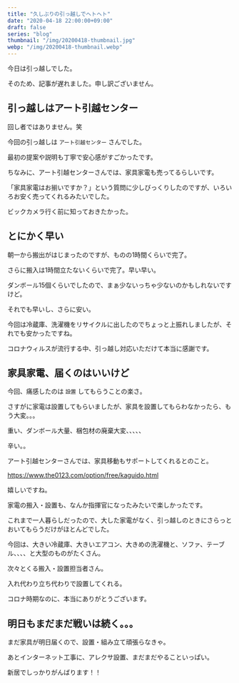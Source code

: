 ```yaml
---
title: "久しぶりの引っ越しでヘトヘト"
date: "2020-04-18 22:00:00+09:00"
draft: false
series: "blog"
thumbnail: "/img/20200418-thumbnail.jpg"
webp: "/img/20200418-thumbnail.webp"
---
```


今日は引っ越しでした。

そのため、記事が遅れました。申し訳ございません。

## 引っ越しはアート引越センター

回し者ではありません。笑

今回の引っ越しは `アート引越センター` さんでした。

最初の提案や説明も丁寧で安心感がすごかったです。

ちなみに、アート引越センターさんでは、家具家電も売ってるらしいです。

「家具家電はお揃いですか？」という質問に少しびっくりしたのですが、いろいろお安く売ってくれるみたいでした。

ビックカメラ行く前に知っておきたかった。

## とにかく早い

朝一から搬出がはじまったのですが、ものの1時間くらいで完了。

さらに搬入は1時間立たないくらいで完了。早い早い。

ダンボール15個くらいでしたので、まぁ少ないっちゃ少ないのかもしれないですけど。

それでも早いし、さらに安い。

今回は冷蔵庫、洗濯機をリサイクルに出したのでちょっと上振れしましたが、それでも安かったですね。

コロナウィルスが流行する中、引っ越し対応いただけて本当に感謝です。

## 家具家電、届くのはいいけど

今回、痛感したのは `設置` してもらうことの楽さ。

さすがに家電は設置してもらいましたが、家具を設置してもらわなかったら、もう大変。。。

重い、ダンボール大量、梱包材の廃棄大変、、、、、

辛い。。

アート引越センターさんでは、家具移動もサポートしてくれるとのこと。

https://www.the0123.com/option/free/kaguido.html

嬉しいですね。

家電の搬入・設置も、なんか指揮官になったみたいで楽しかったです。

これまで一人暮らしだったので、大した家電がなく、引っ越しのときにさらっとおいてもらうだけがほとんどでした。

今回は、大きい冷蔵庫、大きいエアコン、大きめの洗濯機と、ソファ、テーブル、、、、と大型のものがたくさん。

次々とくる搬入・設置担当者さん。

入れ代わり立ち代わりで設置してくれる。

コロナ時期なのに、本当にありがとうございます。

## 明日もまだまだ戦いは続く。。。

まだ家具が明日届くので、設置・組み立て頑張らなきゃ。

あとインターネット工事に、アレクサ設置、まだまだやることいっぱい。

新居でしっかりがんばります！！